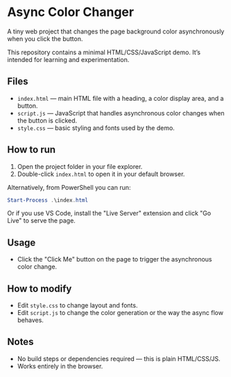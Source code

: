 # Async Color Changer

A tiny web project that changes the page background color asynchronously when you click the button.

This repository contains a minimal HTML/CSS/JavaScript demo. It’s intended for learning and experimentation.

## Files
- `index.html` — main HTML file with a heading, a color display area, and a button.
- `script.js` — JavaScript that handles asynchronous color changes when the button is clicked.
- `style.css` — basic styling and fonts used by the demo.

## How to run
1. Open the project folder in your file explorer.
2. Double-click `index.html` to open it in your default browser.

Alternatively, from PowerShell you can run:

```powershell
Start-Process .\index.html
```

Or if you use VS Code, install the "Live Server" extension and click "Go Live" to serve the page.

## Usage
- Click the "Click Me" button on the page to trigger the asynchronous color change.

## How to modify
- Edit `style.css` to change layout and fonts.
- Edit `script.js` to change the color generation or the way the async flow behaves.

## Notes
- No build steps or dependencies required — this is plain HTML/CSS/JS.
- Works entirely in the browser.


